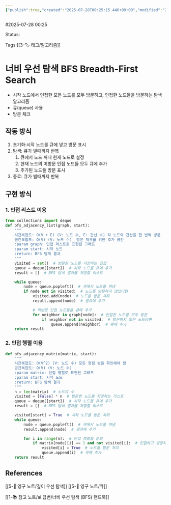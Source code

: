 ```yaml
---
{"publish":true,"created":"2025-07-28T00:25:15.446+09:00","modified":"2025-08-01T00:19:45.529+09:00","cssclasses":""}
---
```


#2025-07-28 00:25

Status: 

Tags:[[3-🏷️ 태그/알고리즘]]

# 너비 우선 탐색 BFS Breadth-First Search
- 시작 노드에서 인접한 모든 노드를 모두 방문하고, 인접한 노드들을 방문하는 탐색 알고리즘
- 큐(queue) 사용
- 방문 체크

## 작동 방식
1. 초기화:시작 노드를 큐에 넣고 방문 표시
2.  탐색: 큐가 빌때까지 반복
	1. 큐에서 노드 꺼내 현재 노드로 설정
	2. 현재 노드의 미방문 인접 노드들 모두 큐에 추가
	3. 추가된 노드들 방문 표시
3. 종료: 큐가 빌때까지 반복

## 구현 방식
### 1. 인접 리스트 이용
```python
from collections import deque
def bfs_adjacency_list(graph, start):
    """
    시간복잡도: O(V + E) (V: 노드 수, E: 간선 수) 각 노드와 간선을 한 번씩 방문
    공간복잡도: O(V) (V: 노드 수)  방문 체크를 위한 추가 공간
    :param graph: 인접 리스트로 표현된 그래프
    :param start: 시작 노드
    :return: BFS 탐색 결과
    """
    visited = set()  # 방문한 노드를 저장하는 집합
    queue = deque([start])  # 시작 노드를 큐에 추가
    result = []  # BFS 탐색 결과를 저장할 리스트

    while queue:
        node = queue.popleft()  # 큐에서 노드를 꺼냄
        if node not in visited:  # 노드를 방문하지 않았다면
            visited.add(node)  # 노드를 방문 처리
            result.append(node)  # 결과에 추가

			# 미방문 인접 노드들을 큐에 추가
            for neighbor in graph[node]:  # 인접한 노드를 모두 방문
                if neighbor not in visited:  # 방문하지 않은 노드라면
                    queue.append(neighbor)  # 큐에 추가
    return result
```

### 2. 인접 행렬 이용
```python
def bfs_adjacency_matrix(matrix, start):
    """
    시간복잡도: O(V^2) (V: 노드 수) 모든 정점 쌍을 확인해야 함
    공간복잡도: O(V) (V: 노드 수)
    :param matrix: 인접 행렬로 표현된 그래프
    :param start: 시작 노드
    :return: BFS 탐색 결과
    """
	n = len(matrix)  # 노드의 수
	visited = [False] * n  # 방문한 노드를 저장하는 리스트
	queue = deque([start])  # 시작 노드를 큐에 추가
	result = []  # BFS 탐색 결과를 저장할 리스트

	visited[start] = True  # 시작 노드를 방문 처리
	while queue:
		node = queue.popleft()  # 큐에서 노드를 꺼냄
		result.append(node)  # 결과에 추가

		for i in range(n):  # 인접 행렬을 순회
			if matrix[node][i] == 1 and not visited[i]:  # 인접하고 방문하지 않은 노드라면
				visited[i] = True  # 노드를 방문 처리
				queue.append(i)  # 큐에 추가
	return result

```


## References
[[5-💎 영구 노트/깊이 우선 탐색]]
[[5-💎 영구 노트/큐]]

[[1-📚 참고 노트/ai 답변/너비 우선 탐색 (BFS) 핸드북]]